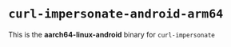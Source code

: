 # `curl-impersonate-android-arm64`

This is the **aarch64-linux-android** binary for `curl-impersonate`
